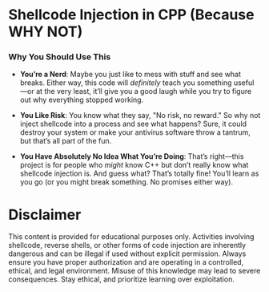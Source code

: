 # Shellcode Injection in CPP (Because WHY NOT)

### Why You Should Use This
- **You’re a Nerd**:  Maybe you just like to mess with stuff and see what breaks. Either way, this code will *definitely* teach you something useful—or at the very least, it’ll give you a good laugh while you try to figure out why everything stopped working.

- **You Like Risk**: You know what they say, "No risk, no reward." So why not inject shellcode into a process and see what happens? Sure, it could destroy your system or make your antivirus software throw a tantrum, but that’s all part of the fun.

- **You Have Absolutely No Idea What You’re Doing**: That’s right—this project is for people who *might* know C++ but don’t really know what shellcode injection is. And guess what? That’s totally fine! You’ll learn as you go (or you might break something. No promises either way).

# Disclaimer
This content is provided for educational purposes only. Activities involving shellcode, reverse shells, or other forms of code injection are inherently dangerous and can be illegal if used without explicit permission. Always ensure you have proper authorization and are operating in a controlled, ethical, and legal environment. Misuse of this knowledge may lead to severe consequences. Stay ethical, and prioritize learning over exploitation.
